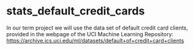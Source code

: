 # stats_default_credit_cards
In our term project we will use the data set of default credit card clients, provided in the webpage of the UCI Machine Learning Repository: https://archive.ics.uci.edu/ml/datasets/default+of+credit+card+clients
